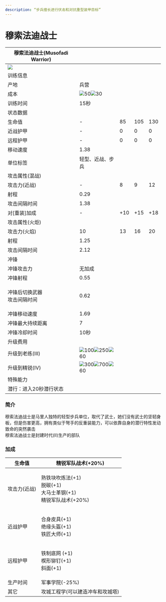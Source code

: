 ```yaml
---
description: “步兵擅长进行伏击和对抗重型装甲目标”
---
```


# 穆索法迪战士

| 穆索法迪战士(Musofadi Warrior)                                                                                                                     |                                                                                                                                                                                                                                                                                                                |     |     |     |
| -------------------------------------------------------------------------------------------------------------------------------------------- | -------------------------------------------------------------------------------------------------------------------------------------------------------------------------------------------------------------------------------------------------------------------------------------------------------------- | --- | --- | --- |
| ![](https://seicing-1257171891.cos.ap-nanjing.myqcloud.com/3fatcatpool/aoe4/tech/%E7%A9%86%E7%B4%A2%E6%B3%95%E8%BF%AA%E6%88%98%E5%A3%AB.png) |                                                                                                                                                                                                                                                                                                                |     |     |     |
| 训练信息                                                                                                                                         |                                                                                                                                                                                                                                                                                                                |     |     |     |
| 产地                                                                                                                                           | 兵营                                                                                                                                                                                                                                                                                                             |     |     |     |
| 成本                                                                                                                                           | ![](https://seicing-1257171891.cos.ap-nanjing.myqcloud.com/3fatcatpool/aoe4/tech/%E8%82%89.png)50![](https://seicing-1257171891.cos.ap-nanjing.myqcloud.com/3fatcatpool/aoe4/tech/%E9%87%91.png)30                                                                                                             |     |     |     |
| 训练时间                                                                                                                                         | 15秒                                                                                                                                                                                                                                                                                                            |     |     |     |
| 状态数据                                                                                                                                         |                                                                                                                                                                                                                                                                                                                |     |     |     |
| 生命值                                                                                                                                          | -                                                                                                                                                                                                                                                                                                              | 85  | 105 | 130 |
| 近战护甲                                                                                                                                         | -                                                                                                                                                                                                                                                                                                              | 0   | 0   | 0   |
| 远程护甲                                                                                                                                         | -                                                                                                                                                                                                                                                                                                              | 0   | 0   | 0   |
| 移动速度                                                                                                                                         | 1.38                                                                                                                                                                                                                                                                                                           |     |     |     |
| 单位标签                                                                                                                                         | 轻型、近战、步兵                                                                                                                                                                                                                                                                                                       |     |     |     |
| 攻击属性(混战)                                                                                                                                     |                                                                                                                                                                                                                                                                                                                |     |     |     |
| 攻击力(近战)                                                                                                                                      | -                                                                                                                                                                                                                                                                                                              | 8   | 9   | 12  |
| 射程                                                                                                                                           | 0.29                                                                                                                                                                                                                                                                                                           |     |     |     |
| 攻击间隔时间                                                                                                                                       | 1.38                                                                                                                                                                                                                                                                                                           |     |     |     |
| 对\[重装]加成                                                                                                                                     | -                                                                                                                                                                                                                                                                                                              | +10 | +15 | +18 |
| 攻击属性(火炬)                                                                                                                                     |                                                                                                                                                                                                                                                                                                                |     |     |     |
| 攻击力(火焰)                                                                                                                                      | 10                                                                                                                                                                                                                                                                                                             | 13  | 16  | 20  |
| 射程                                                                                                                                           | 1.25                                                                                                                                                                                                                                                                                                           |     |     |     |
| 攻击间隔时间                                                                                                                                       | 2.12                                                                                                                                                                                                                                                                                                           |     |     |     |
| 冲锋                                                                                                                                           |                                                                                                                                                                                                                                                                                                                |     |     |     |
| 冲锋攻击力                                                                                                                                        | 无加成                                                                                                                                                                                                                                                                                                            |     |     |     |
| 冲锋射程                                                                                                                                         | 0.55                                                                                                                                                                                                                                                                                                           |     |     |     |
| <p>冲锋后切换武器<br>攻击间隔时间</p>                                                                                                                     | 0.62                                                                                                                                                                                                                                                                                                           |     |     |     |
| 冲锋移动速度                                                                                                                                       | 1.69                                                                                                                                                                                                                                                                                                           |     |     |     |
| 冲锋最大持续距离                                                                                                                                     | 7                                                                                                                                                                                                                                                                                                              |     |     |     |
| 冲锋冷却时间                                                                                                                                       | 10秒                                                                                                                                                                                                                                                                                                            |     |     |     |
| 升级费用                                                                                                                                         |                                                                                                                                                                                                                                                                                                                |     |     |     |
| 升级到老练(III)                                                                                                                                   | ![](https://seicing-1257171891.cos.ap-nanjing.myqcloud.com/3fatcatpool/aoe4/tech/%E8%82%89.png)100![](https://seicing-1257171891.cos.ap-nanjing.myqcloud.com/3fatcatpool/aoe4/tech/%E9%87%91.png)250![](https://seicing-1257171891.cos.ap-nanjing.myqcloud.com/3fatcatpool/aoe4/tech/%E6%97%B6%E9%97%B4.png)60 |     |     |     |
| 升级到精锐(IV)                                                                                                                                    | ![](https://seicing-1257171891.cos.ap-nanjing.myqcloud.com/3fatcatpool/aoe4/tech/%E8%82%89.png)300![](https://seicing-1257171891.cos.ap-nanjing.myqcloud.com/3fatcatpool/aoe4/tech/%E9%87%91.png)700![](https://seicing-1257171891.cos.ap-nanjing.myqcloud.com/3fatcatpool/aoe4/tech/%E6%97%B6%E9%97%B4.png)60 |     |     |     |
| 特殊能力                                                                                                                                         |                                                                                                                                                                                                                                                                                                                |     |     |     |
| 潜行：进入20秒潜行状态                                                                                                                                 |                                                                                                                                                                                                                                                                                                                |     |     |     |

### 简介

穆索法迪战士是马里人独特的轻型步兵单位，取代了武士，她们没有武士的坚韧身板，但是伤害更高，拥有类似于弩手的反重装能力，可以依靠自身的潜行特性发动致命的突然袭击\
穆索法迪战士是封建时代(II)生产的部队

### 加成 <a href="#sp" id="sp"></a>

| 生命值     | <img src="https://seicing-1257171891.cos.ap-nanjing.myqcloud.com/3fatcatpool/aoe4/tech/%E7%B2%BE%E9%94%90%E5%86%9B%E9%98%9F%E6%88%98%E6%9C%AF.png" alt="" data-size="line">精锐军队战术(+20%)                                                                                                                                                                                                                                                                                                                                                                                                                                                                                                                                 |
| ------- | ----------------------------------------------------------------------------------------------------------------------------------------------------------------------------------------------------------------------------------------------------------------------------------------------------------------------------------------------------------------------------------------------------------------------------------------------------------------------------------------------------------------------------------------------------------------------------------------------------------------------------------------------------------------------------------------------------------------------- |
| 攻击力(近战) | <p><img src="https://seicing-1257171891.cos.ap-nanjing.myqcloud.com/3fatcatpool/aoe4/tech/%E7%86%9F%E9%93%81%E5%9D%97%E5%90%B9%E7%82%BC%E6%B3%95.png" alt="" data-size="line">熟铁块吹炼法(+1)<br><img src="https://seicing-1257171891.cos.ap-nanjing.myqcloud.com/3fatcatpool/aoe4/tech/%E8%84%B1%E7%A2%B3.png" alt="" data-size="line">脱碳(+1)<br><img src="https://seicing-1257171891.cos.ap-nanjing.myqcloud.com/3fatcatpool/aoe4/tech/%E5%A4%A7%E9%A9%AC%E5%A3%AB%E9%9D%A9%E9%92%A2.png" alt="" data-size="line">大马士革钢(+1)<br><img src="https://seicing-1257171891.cos.ap-nanjing.myqcloud.com/3fatcatpool/aoe4/tech/%E7%B2%BE%E9%94%90%E5%86%9B%E9%98%9F%E6%88%98%E6%9C%AF.png" alt="" data-size="line">精锐军队战术(+20%)</p> |
| 近战护甲    | <p><img src="https://seicing-1257171891.cos.ap-nanjing.myqcloud.com/3fatcatpool/aoe4/tech/%E5%90%88%E8%BA%AB%E7%9A%AE%E5%85%B7.png" alt="" data-size="line">合身皮具(+1)<br><img src="https://seicing-1257171891.cos.ap-nanjing.myqcloud.com/3fatcatpool/aoe4/tech/%E7%BB%9D%E7%BC%98%E5%A4%B4%E7%9B%94.png" alt="" data-size="line">绝缘头盔(+1)<br><img src="https://seicing-1257171891.cos.ap-nanjing.myqcloud.com/3fatcatpool/aoe4/tech/%E9%93%81%E5%8C%A0%E5%A4%A7%E5%B8%88.png" alt="" data-size="line">铁匠大师(+1)</p>                                                                                                                                                                                                      |
| 远程护甲    | <p><img src="https://seicing-1257171891.cos.ap-nanjing.myqcloud.com/3fatcatpool/aoe4/tech/%E9%93%81%E5%88%B6%E5%BA%95%E7%BD%91.png" alt="" data-size="line">铁制底网 (+1)<br><img src="https://seicing-1257171891.cos.ap-nanjing.myqcloud.com/3fatcatpool/aoe4/tech/%E6%A5%94%E5%BD%A2%E9%93%86%E9%92%89.png" alt="" data-size="line">楔形铆钉(+1)<br><img src="https://seicing-1257171891.cos.ap-nanjing.myqcloud.com/3fatcatpool/aoe4/tech/%E6%96%9C%E9%9D%A2.png" alt="" data-size="line">斜面(+1)</p>                                                                                                                                                                                                                         |
| 生产时间    | <img src="https://seicing-1257171891.cos.ap-nanjing.myqcloud.com/3fatcatpool/aoe4/tech/%E5%86%9B%E4%BA%8B%E5%AD%A6%E9%99%A2.png" alt="" data-size="line">军事学院(-25%)                                                                                                                                                                                                                                                                                                                                                                                                                                                                                                                                                     |
| 其它      | <img src="https://seicing-1257171891.cos.ap-nanjing.myqcloud.com/3fatcatpool/aoe4/tech/%E6%94%BB%E5%9F%8E%E5%B7%A5%E7%A8%8B%E5%AD%A6.png" alt="" data-size="line">攻城工程学(可以建造冲车和攻城塔)                                                                                                                                                                                                                                                                                                                                                                                                                                                                                                                                     |
